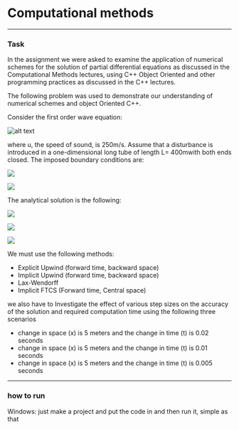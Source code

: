 # Computational methods
---

### Task
In the assignment we were asked to examine the application of numerical schemes for the solution of partial differential equations as discussed in the Computational Methods lectures, using C++ Object Oriented and other programming practices as discussed in the C++ lectures.

The following problem was used to demonstrate our understanding of numerical schemes and object Oriented C++.



Consider  the first order wave equation:


![alt text](http://www.sciweavers.org/download/Tex2Img_1569426162.jpg)



where u, the speed of sound, is 250m/s. Assume that a disturbance is introduced in a one-dimensional long tube of length L= 400mwith both ends closed. The imposed boundary conditions are:

![](Assets/Analitical_part1)

![](http://www.sciweavers.org/download/Tex2Img_1569427454.jpg)

The analytical solution is the following:

![](http://www.sciweavers.org/download/Tex2Img_1569430086.jpg)

![](http://www.sciweavers.org/download/Tex2Img_1569430051.jpg)

![](http://www.sciweavers.org/download/Tex2Img_1569430124.jpg)

We must use the following methods:
  + Explicit Upwind (forward time, backward space)
  + Implicit Upwind (forward time, backward space)
  + Lax-Wendorff
  + Implicit FTCS (Forward time, Central space)

we also have to Investigate the effect of various step sizes on the accuracy of the solution and required computation time using the following three scenarios
  + change in space (x) is 5 meters and the change in time (t) is 0.02 seconds
  + change in space (x) is 5 meters and the change in time (t) is 0.01 seconds
  + change in space (x) is 5 meters and the change in time (t) is 0.005 seconds

  ---
  ### how to run
  Windows:
  just make a project and put the code in and then run it, simple as that
